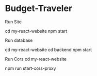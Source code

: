 # Budget-Traveler

Run Site

cd my-react-website
npm start

Run database

cd my-react-website
cd backend
npm start




Run Cors
cd my-react-website

npm run start-cors-proxy
